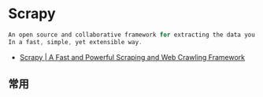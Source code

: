 # Scrapy

```c#
An open source and collaborative framework for extracting the data you need from websites.
In a fast, simple, yet extensible way.
```

- [Scrapy | A Fast and Powerful Scraping and Web Crawling Framework](https://scrapy.org/)

## 常用

```c#

```
